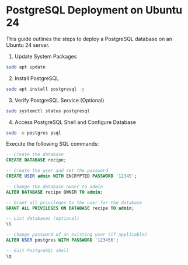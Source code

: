 # PostgreSQL Deployment on Ubuntu 24

This guide outlines the steps to deploy a PostgreSQL database on an Ubuntu 24 server.

1. Update System Packages

```bash
sudo apt update
```

2. Install PostgreSQL

```bash
sudo apt install postgresql -y
```

3. Verify PostgreSQL Service (Optional)

```bash
sudo systemctl status postgresql
```

4. Access PostgreSQL Shell and Configure Database

```bash
sudo -u postgres psql
```

Execute the following SQL commands:

```sql
-- Create the database
CREATE DATABASE recipe;

-- Create the user and set the password
CREATE USER admin WITH ENCRYPTED PASSWORD '12345';

-- Change the database owner to admin
ALTER DATABASE recipe OWNER TO admin;

-- Grant all privileges to the user for the database
GRANT ALL PRIVILEGES ON DATABASE recipe TO admin;

-- List databases (optional)
\l

-- Change password of an existing user (if applicable)
ALTER USER postgres WITH PASSWORD '123456';

-- Exit PostgreSQL shell
\q

```